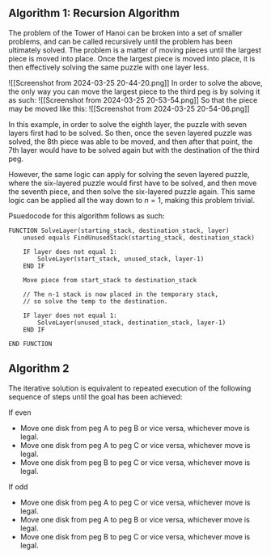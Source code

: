 ## Algorithm 1: Recursion Algorithm
The problem of the Tower of Hanoi can be broken into a set of smaller problems, and can be called recursively until the problem has been ultimately solved. The problem is a matter of moving pieces until the largest piece is moved into place. Once the largest piece is moved into place, it is then effectively solving the same puzzle with one layer less.

![[Screenshot from 2024-03-25 20-44-20.png]]
In order to solve the above, the only way you can move the largest piece to the third peg is by solving it as such:
![[Screenshot from 2024-03-25 20-53-54.png]]
So that the piece may be moved like this:
![[Screenshot from 2024-03-25 20-54-06.png]]

In this example, in order to solve the eighth layer, the puzzle with seven layers first had to be solved. So then, once the seven layered puzzle was solved, the 8th piece was able to be moved, and then after that point, the 7th layer would have to be solved again but with the destination of the third peg. 

However, the same logic can apply for solving the seven layered puzzle, where the six-layered puzzle would first have to be solved, and then move the seventh piece, and then solve the six-layered puzzle again. This same logic can be applied all the way down to $n=1$, making this problem trivial.

Psuedocode for this algorithm follows as such:
```Psuedocode
FUNCTION SolveLayer(starting_stack, destination_stack, layer)
	unused equals FindUnusedStack(starting_stack, destination_stack)
	
	IF layer does not equal 1:
		SolveLayer(start_stack, unused_stack, layer-1)
	END IF

	Move piece from start_stack to destination_stack
	
	// The n-1 stack is now placed in the temporary stack,
	// so solve the temp to the destination.
	
	IF layer does not equal 1:
		SolveLayer(unused_stack, destination_stack, layer-1)
	END IF
	
END FUNCTION
```

## Algorithm 2
The iterative solution is equivalent to repeated execution of the following sequence of steps until the goal has been achieved:

If even
- Move one disk from peg A to peg B or vice versa, whichever move is legal.
- Move one disk from peg A to peg C or vice versa, whichever move is legal.
- Move one disk from peg B to peg C or vice versa, whichever move is legal.

If odd
- Move one disk from peg A to peg C or vice versa, whichever move is legal.
- Move one disk from peg A to peg B or vice versa, whichever move is legal.
- Move one disk from peg B to peg C or vice versa, whichever move is legal.

